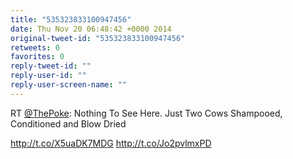 ```yaml
---
title: "535323833100947456"
date: Thu Nov 20 06:48:42 +0000 2014
original-tweet-id: "535323833100947456"
retweets: 0
favorites: 0
reply-tweet-id: ""
reply-user-id: ""
reply-user-screen-name: ""
---
```

RT <a href="https://twitter.com/ThePoke">@ThePoke</a>: Nothing To See Here. Just Two Cows Shampooed, Conditioned and Blow Dried

http://t.co/X5uaDK7MDG http://t.co/Jo2pvlmxPD
